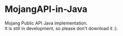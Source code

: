 # MojangAPI-in-Java
Mojang Public API Java implementation.  
It is still in development, so please don't download it :).
